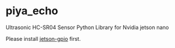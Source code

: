 # piya_echo
Ultrasonic HC-SR04 Sensor Python Library for Nvidia jetson nano

Please install  [jetson-gpio](https://github.com/NVIDIA/jetson-gpio) first.

